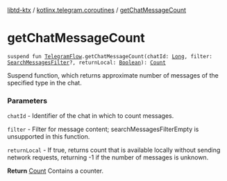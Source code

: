 [libtd-ktx](../index.md) / [kotlinx.telegram.coroutines](index.md) / [getChatMessageCount](./get-chat-message-count.md)

# getChatMessageCount

`suspend fun `[`TelegramFlow`](../kotlinx.telegram.core/-telegram-flow/index.md)`.getChatMessageCount(chatId: `[`Long`](https://kotlinlang.org/api/latest/jvm/stdlib/kotlin/-long/index.html)`, filter: `[`SearchMessagesFilter`](https://tdlibx.github.io/td/docs/org/drinkless/td/libcore/telegram/TdApi.SearchMessagesFilter.html)`?, returnLocal: `[`Boolean`](https://kotlinlang.org/api/latest/jvm/stdlib/kotlin/-boolean/index.html)`): `[`Count`](https://tdlibx.github.io/td/docs/org/drinkless/td/libcore/telegram/TdApi.Count.html)

Suspend function, which returns approximate number of messages of the specified type in the chat.

### Parameters

`chatId` - Identifier of the chat in which to count messages.

`filter` - Filter for message content; searchMessagesFilterEmpty is unsupported in this
function.

`returnLocal` - If true, returns count that is available locally without sending network
requests, returning -1 if the number of messages is unknown.

**Return**
[Count](https://tdlibx.github.io/td/docs/org/drinkless/td/libcore/telegram/TdApi.Count.html) Contains a counter.

